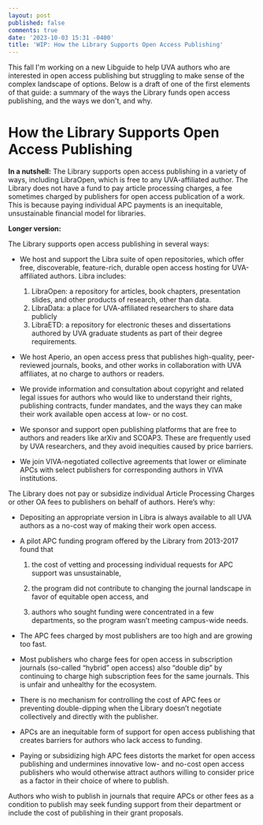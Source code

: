 ```yaml
---
layout: post
published: false
comments: true
date: '2023-10-03 15:31 -0400'
title: 'WIP: How the Library Supports Open Access Publishing'
---
```

This fall I'm working on a new Libguide to help UVA authors who are interested in open access publishing but struggling to make sense of the complex landscape of options. Below is a draft of one of the first elements of that guide: a summary of the ways the Library funds open access publishing, and the ways we don't, and why. 

# How the Library Supports Open Access Publishing

**In a nutshell:** The Library supports open access publishing in a variety of ways, including LibraOpen, which is free to any UVA-affiliated author. The Library does not have a fund to pay article processing charges, a fee sometimes charged by publishers for open access publication of a work. This is because paying individual APC payments is an inequitable, unsustainable financial model for libraries.

**Longer version:**

The Library supports open access publishing in several ways:

-	We host and support the Libra suite of open repositories, which offer free, discoverable, feature-rich, durable open access hosting for UVA-affiliated authors. Libra includes:

	1. LibraOpen: a repository for articles, book chapters, presentation slides, and other products of research, other than data.
	2.	LibraData: a place for UVA-affiliated researchers to share data publicly 
	3. LibraETD: a repository for electronic theses and dissertations authored by UVA graduate students as part of their degree requirements.

- We host Aperio, an open access press that publishes high-quality, peer-reviewed journals, books, and other works in collaboration with UVA affiliates, at no charge to authors or readers.

- We provide information and consultation about copyright and related legal issues for authors who would like to understand their rights, publishing contracts, funder mandates, and the ways they can make their work available open access at low- or no cost.

- We sponsor and support open publishing platforms that are free to authors and readers like arXiv and SCOAP3. These are frequently used by UVA researchers, and they avoid inequities caused by price barriers.

- We join VIVA-negotiated collective agreements that lower or eliminate APCs with select publishers for corresponding authors in VIVA institutions.

The Library does not pay or subsidize individual Article Processing Charges or other OA fees to publishers on behalf of authors. Here’s why:

- Depositing an appropriate version in Libra is always available to all UVA authors as a no-cost way of making their work open access.

- A pilot APC funding program offered by the Library from 2013-2017 found that 

	1. the cost of vetting and processing individual requests for APC support was unsustainable, 

	2. the program did not contribute to changing the journal landscape in favor of equitable open access, and 

	3. authors who sought funding were concentrated in a few departments, so the program wasn’t meeting campus-wide needs.

- The APC fees charged by most publishers are too high and are growing too fast.

- Most publishers who charge fees for open access in subscription journals (so-called “hybrid” open access) also “double dip” by continuing to charge high subscription fees for the same journals. This is unfair and unhealthy for the ecosystem.

- There is no mechanism for controlling the cost of APC fees or preventing double-dipping when the Library doesn’t negotiate collectively and directly with the publisher. 

- APCs are an inequitable form of support for open access publishing that creates barriers for authors who lack access to funding. 

- Paying or subsidizing high APC fees distorts the market for open access publishing and undermines innovative low- and no-cost open access publishers who would otherwise attract authors willing to consider price as a factor in their choice of where to publish.

Authors who wish to publish in journals that require APCs or other fees as a condition to publish may seek funding support from their department or include the cost of publishing in their grant proposals. 
